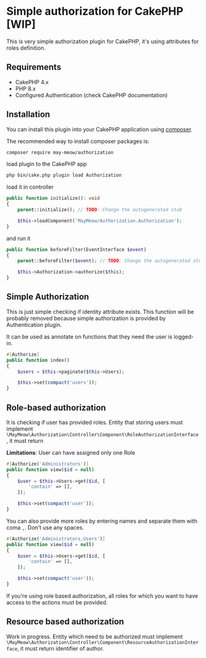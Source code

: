 # Simple authorization for CakePHP [WIP]

This is very simple authorization plugin for CakePHP, it's using attributes for roles definition.

## Requirements

- CakePHP 4.x
- PHP 8.x
- Configured Authentication (check CakePHP documentation)

## Installation

You can install this plugin into your CakePHP application using [composer](https://getcomposer.org).

The recommended way to install composer packages is:

```bash
composer require may-meow/authorization
```

load plugin to the CakePHP app

```bash
php bin/cake.php plugin load Authorization
```

load it in controller

```php
public function initialize(): void
{
    parent::initialize(); // TODO: Change the autogenerated stub

    $this->loadComponent('MayMeow/Authorization.Authorization');
}
```

and run it

```php
public function beforeFilter(EventInterface $event)
{
    parent::beforeFilter($event); // TODO: Change the autogenerated stub

    $this->Authorization->authorize($this);
}
```

## Simple Authorization

This is just simple checking if identity attribute exists. This function will be probably removed because simple authorization is provided by Authentication plugin.

It can be used as annotate on functions that they need the user is logged-in.

```php
#[Authorize]
public function index()
{
    $users = $this->paginate($this->Users);

    $this->set(compact('users'));
}
```

## Role-based authorization

It is checking if user has provided roles. Entity that storing users must implement
`\MayMeow\Authorization\Controller\Component\RoleAuthorizationInterface`, it must return

**Limitations**: User can have assigned only one Role

```php
#[Authorize('Administrators')]
public function view($id = null)
{
    $user = $this->Users->get($id, [
        'contain' => [],
    ]);

    $this->set(compact('user'));
}
```

You can also provide more roles by entering names and separate them with coma `,`. Don't use any spaces.

```php
#[Authorize('Administrators,Users')]
public function view($id = null)
{
    $user = $this->Users->get($id, [
        'contain' => [],
    ]);

    $this->set(compact('user'));
}
```

If you're using role based authorization, all roles for which you want to have access to the actions must be provided.

## Resource based authorization

Work in progress. Entity which need to be authorized must implement
`\MayMeow\Authorization\Controller\Component\ResourceAuthorizationInterface`, it must return identifier of author.
